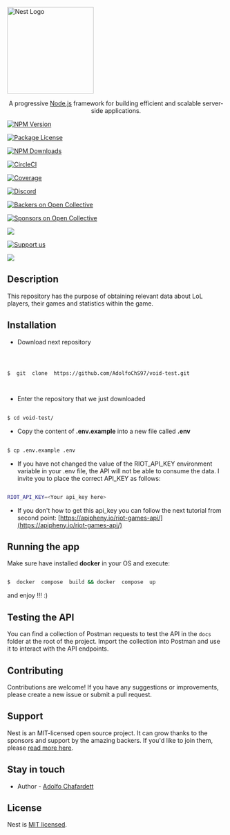 <p  align="center">

  

<a  href="http://nestjs.com/"  target="blank"><img  src="https://nestjs.com/img/logo-small.svg"  width="200"  alt="Nest Logo" /></a>

  

</p>

  

  

[circleci-image]: https://img.shields.io/circleci/build/github/nestjs/nest/master?token=abc123def456

  

[circleci-url]: https://circleci.com/gh/nestjs/nest

  

  

<p  align="center">A progressive <a  href="http://nodejs.org"  target="_blank">Node.js</a> framework for building efficient and scalable server-side applications.</p>

  

<p  align="center">

  

<a  href="https://www.npmjs.com/~nestjscore"  target="_blank"><img  src="https://img.shields.io/npm/v/@nestjs/core.svg"  alt="NPM Version" /></a>

  

<a  href="https://www.npmjs.com/~nestjscore"  target="_blank"><img  src="https://img.shields.io/npm/l/@nestjs/core.svg"  alt="Package License" /></a>

  

<a  href="https://www.npmjs.com/~nestjscore"  target="_blank"><img  src="https://img.shields.io/npm/dm/@nestjs/common.svg"  alt="NPM Downloads" /></a>

  

<a  href="https://circleci.com/gh/nestjs/nest"  target="_blank"><img  src="https://img.shields.io/circleci/build/github/nestjs/nest/master"  alt="CircleCI" /></a>

  

<a  href="https://coveralls.io/github/nestjs/nest?branch=master"  target="_blank"><img  src="https://coveralls.io/repos/github/nestjs/nest/badge.svg?branch=master#9"  alt="Coverage" /></a>

  

<a  href="https://discord.gg/G7Qnnhy"  target="_blank"><img  src="https://img.shields.io/badge/discord-online-brightgreen.svg"  alt="Discord"/></a>

  

<a  href="https://opencollective.com/nest#backer"  target="_blank"><img  src="https://opencollective.com/nest/backers/badge.svg"  alt="Backers on Open Collective" /></a>

  

<a  href="https://opencollective.com/nest#sponsor"  target="_blank"><img  src="https://opencollective.com/nest/sponsors/badge.svg"  alt="Sponsors on Open Collective" /></a>

  

<a  href="https://paypal.me/kamilmysliwiec"  target="_blank"><img  src="https://img.shields.io/badge/Donate-PayPal-ff3f59.svg"/></a>

  

<a  href="https://opencollective.com/nest#sponsor"  target="_blank"><img  src="https://img.shields.io/badge/Support%20us-Open%20Collective-41B883.svg"  alt="Support us"></a>

  

<a  href="https://twitter.com/nestframework"  target="_blank"><img  src="https://img.shields.io/twitter/follow/nestframework.svg?style=social&label=Follow"></a>

  

</p>

  

<!--[![Backers on Open Collective](https://opencollective.com/nest/backers/badge.svg)](https://opencollective.com/nest#backer)

  

[![Sponsors on Open Collective](https://opencollective.com/nest/sponsors/badge.svg)](https://opencollective.com/nest#sponsor)-->

  

  

## Description

  

This repository has the purpose of obtaining relevant data about LoL players, their games and statistics within the game.

  

## Installation

  

- Download next repository

  

```bash

  

$  git  clone  https://github.com/AdolfoChS97/void-test.git

  

```

- Enter the repository that we just downloaded

```bash
	
$ cd void-test/

```
 
 -  Copy the content of **.env.example** into a new file called **.env** 

```bash
	
$ cp .env.example .env

```
 
 - If you have not changed the value of the RIOT_API_KEY environment variable in your .env file, the API will not be able to consume the data. I invite you to place the correct API_KEY as follows: 
 
```bash 

RIOT_API_KEY=<Your api_key here>

```

- If you don't how to get this api_key you can follow the next tutorial from second point: 
[https://apipheny.io/riot-games-api/](https://apipheny.io/riot-games-api/)



## Running the app

  

Make sure have installed **docker** in your OS and execute:

  

```bash

$  docker  compose  build && docker  compose  up

```

  

and enjoy !!! :)

  

## Testing the API

  

You can find a collection of Postman requests to test the API in the `docs` folder at the root of the project. Import the collection into Postman and use it to interact with the API endpoints.

  

## Contributing

  

Contributions are welcome! If you have any suggestions or improvements, please create a new issue or submit a pull request.

  
## Support


Nest is an MIT-licensed open source project. It can grow thanks to the sponsors and support by the amazing backers. If you'd like to join them, please [read more here](https://docs.nestjs.com/support).

  
## Stay in touch

- Author - [Adolfo Chafardett](mailto:adolfo1997a@gmail.com)

## License

Nest is [MIT licensed](LICENSE).